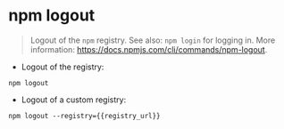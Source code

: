 # npm logout

> Logout of the `npm` registry.
> See also: `npm login` for logging in.
> More information: <https://docs.npmjs.com/cli/commands/npm-logout>.

- Logout of the registry:

`npm logout`

- Logout of a custom registry:

`npm logout --registry={{registry_url}}`
